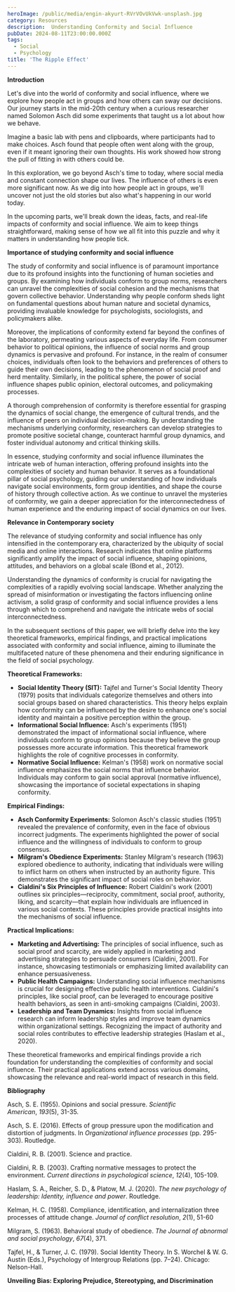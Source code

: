```yaml
---
heroImage: /public/media/engin-akyurt-RVrVOvUkVwk-unsplash.jpg
category: Resources
description:  Understanding Conformity and Social Influence
pubDate: 2024-08-11T23:00:00.000Z
tags:
  - Social
  - Psychology
title: 'The Ripple Effect'
---
```


**Introduction**

Let's dive into the world of conformity and social influence, where we explore how people act in groups and how others can sway our decisions. Our journey starts in the mid-20th century when a curious researcher named Solomon Asch did some experiments that taught us a lot about how we behave.

Imagine a basic lab with pens and clipboards, where participants had to make choices. Asch found that people often went along with the group, even if it meant ignoring their own thoughts. His work showed how strong the pull of fitting in with others could be.

In this exploration, we go beyond Asch's time to today, where social media and constant connection shape our lives. The influence of others is even more significant now. As we dig into how people act in groups, we'll uncover not just the old stories but also what's happening in our world today.

In the upcoming parts, we'll break down the ideas, facts, and real-life impacts of conformity and social influence. We aim to keep things straightforward, making sense of how we all fit into this puzzle and why it matters in understanding how people tick.

**Importance of studying conformity and social influence**

The study of conformity and social influence is of paramount importance due to its profound insights into the functioning of human societies and groups. By examining how individuals conform to group norms, researchers can unravel the complexities of social cohesion and the mechanisms that govern collective behavior. Understanding why people conform sheds light on fundamental questions about human nature and societal dynamics, providing invaluable knowledge for psychologists, sociologists, and policymakers alike.

Moreover, the implications of conformity extend far beyond the confines of the laboratory, permeating various aspects of everyday life. From consumer behavior to political opinions, the influence of social norms and group dynamics is pervasive and profound. For instance, in the realm of consumer choices, individuals often look to the behaviors and preferences of others to guide their own decisions, leading to the phenomenon of social proof and herd mentality. Similarly, in the political sphere, the power of social influence shapes public opinion, electoral outcomes, and policymaking processes.

A thorough comprehension of conformity is therefore essential for grasping the dynamics of social change, the emergence of cultural trends, and the influence of peers on individual decision-making. By understanding the mechanisms underlying conformity, researchers can develop strategies to promote positive societal change, counteract harmful group dynamics, and foster individual autonomy and critical thinking skills.

In essence, studying conformity and social influence illuminates the intricate web of human interaction, offering profound insights into the complexities of society and human behavior. It serves as a foundational pillar of social psychology, guiding our understanding of how individuals navigate social environments, form group identities, and shape the course of history through collective action. As we continue to unravel the mysteries of conformity, we gain a deeper appreciation for the interconnectedness of human experience and the enduring impact of social dynamics on our lives.

**Relevance in Contemporary society** 

The relevance of studying conformity and social influence has only intensified in the contemporary era, characterized by the ubiquity of social media and online interactions. Research indicates that online platforms significantly amplify the impact of social influence, shaping opinions, attitudes, and behaviors on a global scale (Bond et al., 2012).

Understanding the dynamics of conformity is crucial for navigating the complexities of a rapidly evolving social landscape. Whether analyzing the spread of misinformation or investigating the factors influencing online activism, a solid grasp of conformity and social influence provides a lens through which to comprehend and navigate the intricate webs of social interconnectedness.

In the subsequent sections of this paper, we will briefly delve into the key theoretical frameworks, empirical findings, and practical implications associated with conformity and social influence, aiming to illuminate the multifaceted nature of these phenomena and their enduring significance in the field of social psychology.

**Theoretical Frameworks:**

* **Social Identity Theory (SIT):** Tajfel and Turner's Social Identity Theory (1979) posits that individuals categorize themselves and others into social groups based on shared characteristics. This theory helps explain how conformity can be influenced by the desire to enhance one's social identity and maintain a positive perception within the group.
* **Informational Social Influence:** Asch's experiments (1951) demonstrated the impact of informational social influence, where individuals conform to group opinions because they believe the group possesses more accurate information. This theoretical framework highlights the role of cognitive processes in conformity.
* **Normative Social Influence:** Kelman's (1958) work on normative social influence emphasizes the social norms that influence behavior. Individuals may conform to gain social approval (normative influence), showcasing the importance of societal expectations in shaping conformity.

**Empirical Findings:**

* **Asch Conformity Experiments:** Solomon Asch's classic studies (1951) revealed the prevalence of conformity, even in the face of obvious incorrect judgments. The experiments highlighted the power of social influence and the willingness of individuals to conform to group consensus.
* **Milgram's Obedience Experiments:** Stanley Milgram's research (1963) explored obedience to authority, indicating that individuals were willing to inflict harm on others when instructed by an authority figure. This demonstrates the significant impact of social roles on behavior.
* **Cialdini's Six Principles of Influence:** Robert Cialdini's work (2001) outlines six principles—reciprocity, commitment, social proof, authority, liking, and scarcity—that explain how individuals are influenced in various social contexts. These principles provide practical insights into the mechanisms of social influence.

**Practical Implications:**

* **Marketing and Advertising:** The principles of social influence, such as social proof and scarcity, are widely applied in marketing and advertising strategies to persuade consumers (Cialdini, 2001). For instance, showcasing testimonials or emphasizing limited availability can enhance persuasiveness.
* **Public Health Campaigns:** Understanding social influence mechanisms is crucial for designing effective public health interventions. Cialdini's principles, like social proof, can be leveraged to encourage positive health behaviors, as seen in anti-smoking campaigns (Cialdini, 2003).
* **Leadership and Team Dynamics:** Insights from social influence research can inform leadership styles and improve team dynamics within organizational settings. Recognizing the impact of authority and social roles contributes to effective leadership strategies (Haslam et al., 2020).

These theoretical frameworks and empirical findings provide a rich foundation for understanding the complexities of conformity and social influence. Their practical applications extend across various domains, showcasing the relevance and real-world impact of research in this field. 

**Bibliography**

Asch, S. E. (1955). Opinions and social pressure. *Scientific American*, *193*(5), 31-35.

Asch, S. E. (2016). Effects of group pressure upon the modification and distortion of judgments. In *Organizational influence processes* (pp. 295-303). Routledge.

Cialdini, R. B. (2001). Science and practice.

Cialdini, R. B. (2003). Crafting normative messages to protect the environment. *Current directions in psychological science*, *12*(4), 105-109.

Haslam, S. A., Reicher, S. D., & Platow, M. J. (2020). *The new psychology of leadership: Identity, influence and power*. Routledge.

Kelman, H. C. (1958). Compliance, identification, and internalization three processes of attitude change. *Journal of conflict resolution*, *2*(1), 51-60

Milgram, S. (1963). Behavioral study of obedience. *The Journal of abnormal and social psychology*, *67*(4), 371.

Tajfel, H., & Turner, J. C. (1979). Social Identity Theory. In S. Worchel & W. G. Austin (Eds.), Psychology of Intergroup Relations (pp. 7–24). Chicago: Nelson-Hall.

**Unveiling Bias: Exploring Prejudice, Stereotyping, and Discrimination**
